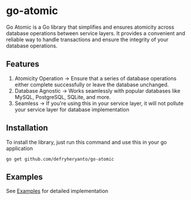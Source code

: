 # go-atomic
Go Atomic is a Go library that simplifies and ensures atomicity across database operations between service layers. It provides a convenient and reliable way to handle transactions and ensure the integrity of your database operations.

## Features
1. Atomicity Operation -> Ensure that a series of database operations either complete successfully or leave the database unchanged.
2. Database Agnostic -> Works seamlessly with popular databases like MySQL, PostgreSQL, SQLite, and more.
3. Seamless -> If you're using this in your service layer, it will not pollute your service layer for database implementation

## Installation
To install the library, just run this command and use this in your go application
```
go get github.com/defryheryanto/go-atomic
```

## Examples
See [Examples](https://github.com/defryheryanto/go-atomic/example) for detailed implementation
